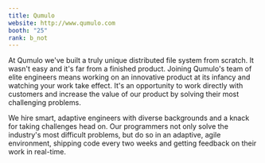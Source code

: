 ```yaml
---
title: Qumulo
website: http://www.qumulo.com
booth: "25"
rank: b_not
---
```


At Qumulo we've built a truly unique distributed file system from scratch. It wasn't easy and it's far from a finished product. Joining Qumulo's team of elite engineers means working on an innovative product at its infancy and watching your work take effect. It's an opportunity to work directly with customers and increase the value of our product by solving their most challenging problems.

We hire smart, adaptive engineers with diverse backgrounds and a knack for taking challenges head on. Our programmers not only solve the industry's most difficult problems, but do so in an adaptive, agile environment, shipping code every two weeks and getting feedback on their work in real-time.
